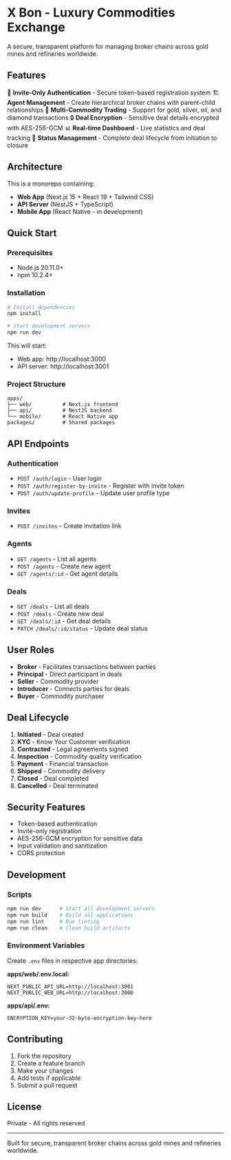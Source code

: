 # X Bon - Luxury Commodities Exchange

A secure, transparent platform for managing broker chains across gold mines and refineries worldwide.

## Features

🔐 **Invite-Only Authentication** - Secure token-based registration system
🏗️ **Agent Management** - Create hierarchical broker chains with parent-child relationships
💎 **Multi-Commodity Trading** - Support for gold, silver, oil, and diamond transactions
🔒 **Deal Encryption** - Sensitive deal details encrypted with AES-256-GCM
📊 **Real-time Dashboard** - Live statistics and deal tracking
🔄 **Status Management** - Complete deal lifecycle from initiation to closure

## Architecture

This is a monorepo containing:
- **Web App** (Next.js 15 + React 19 + Tailwind CSS)
- **API Server** (NestJS + TypeScript)
- **Mobile App** (React Native - in development)

## Quick Start

### Prerequisites
- Node.js 20.11.0+
- npm 10.2.4+

### Installation

```bash
# Install dependencies
npm install

# Start development servers
npm run dev
```

This will start:
- Web app: http://localhost:3000
- API server: http://localhost:3001

### Project Structure

```
apps/
├── web/          # Next.js frontend
├── api/          # NestJS backend
└── mobile/       # React Native app
packages/         # Shared packages
```

## API Endpoints

### Authentication
- `POST /auth/login` - User login
- `POST /auth/register-by-invite` - Register with invite token
- `POST /auth/update-profile` - Update user profile type

### Invites
- `POST /invites` - Create invitation link

### Agents
- `GET /agents` - List all agents
- `POST /agents` - Create new agent
- `GET /agents/:id` - Get agent details

### Deals
- `GET /deals` - List all deals
- `POST /deals` - Create new deal
- `GET /deals/:id` - Get deal details
- `PATCH /deals/:id/status` - Update deal status

## User Roles

- **Broker** - Facilitates transactions between parties
- **Principal** - Direct participant in deals
- **Seller** - Commodity provider
- **Introducer** - Connects parties for deals
- **Buyer** - Commodity purchaser

## Deal Lifecycle

1. **Initiated** - Deal created
2. **KYC** - Know Your Customer verification
3. **Contracted** - Legal agreements signed
4. **Inspection** - Commodity quality verification
5. **Payment** - Financial transaction
6. **Shipped** - Commodity delivery
7. **Closed** - Deal completed
8. **Cancelled** - Deal terminated

## Security Features

- Token-based authentication
- Invite-only registration
- AES-256-GCM encryption for sensitive data
- Input validation and sanitization
- CORS protection

## Development

### Scripts

```bash
npm run dev      # Start all development servers
npm run build    # Build all applications
npm run lint     # Run linting
npm run clean    # Clean build artifacts
```

### Environment Variables

Create `.env` files in respective app directories:

**apps/web/.env.local:**
```
NEXT_PUBLIC_API_URL=http://localhost:3001
NEXT_PUBLIC_WEB_URL=http://localhost:3000
```

**apps/api/.env:**
```
ENCRYPTION_KEY=your-32-byte-encryption-key-here
```

## Contributing

1. Fork the repository
2. Create a feature branch
3. Make your changes
4. Add tests if applicable
5. Submit a pull request

## License

Private - All rights reserved

---

Built for secure, transparent broker chains across gold mines and refineries worldwide.